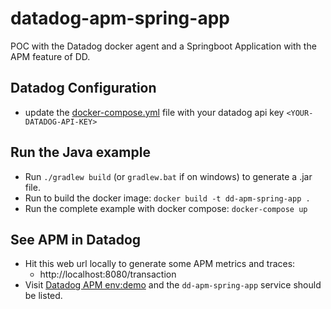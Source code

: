 # datadog-apm-spring-app
POC with the Datadog docker agent and a Springboot Application with the APM feature of DD.

## Datadog Configuration
- update the [docker-compose.yml](https://github.com/alepinzon/datadog-apm-spring-app/blob/main/docker-compose.yml#L7) file with your datadog api key `<YOUR-DATADOG-API-KEY>`

## Run the Java example
- Run `./gradlew build` (or `gradlew.bat` if on windows) to generate a .jar file.
- Run to build the docker image: `docker build -t dd-apm-spring-app .`
- Run the complete example with docker compose: `docker-compose up`


## See APM in Datadog
- Hit this web url locally to generate some APM metrics and traces:
    - http://localhost:8080/transaction
- Visit [Datadog APM env:demo](https://app.datadoghq.com/apm/services?env=demo) and the `dd-apm-spring-app` service should be listed.
